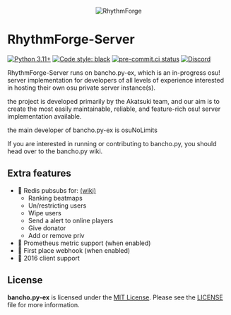 <p align="center">
<img src="https://github.com/RhythmForge/RhythmForge-Server/blob/c38d7501e04d1390f999d7f28d30256c4b518330/.github/images/RHYTHMFORGE_LOGO_FINAL_256x256.jpg" alt="RhythmForge"/>
</p>

# RhythmForge-Server

[![Python 3.11+](https://img.shields.io/badge/python-3.11+-blue.svg)](https://www.python.org/downloads/)
[![Code style: black](https://img.shields.io/badge/code%20style-black-000000.svg)](https://github.com/ambv/black)
[![pre-commit.ci status](https://results.pre-commit.ci/badge/github/osuAkatsuki/bancho.py/master.svg)](https://results.pre-commit.ci/latest/github/osuAkatsuki/bancho.py/master)
[![Discord](https://discordapp.com/api/guilds/748687781605408908/widget.png?style=shield)](https://discord.gg/ShEQgUx)

RhythmForge-Server runs on bancho.py-ex, which is an in-progress osu! server implementation for developers of all levels of experience interested in hosting their own osu private server instance(s).

the project is developed primarily by the Akatsuki team, and our aim is to create the most easily maintainable, reliable, and feature-rich osu! server implementation available.

the main developer of bancho.py-ex is osuNoLimits

If you are interested in running or contributing to bancho.py, you should head over to the bancho.py wiki.

## Extra features 
- 🧩 Redis pubsubs for: [(wiki)](https://github.com/osu-NoLimits/bancho.py-ex/wiki/Pubsubs) 
    - Ranking beatmaps
    - Un/restricting users
    - Wipe users
    - Send a alert to online players
    - Give donator
    - Add or remove priv
- 🧩 Prometheus metric support (when enabled)
- 🧩 First place webhook (when enabled)
- 🧩 2016 client support

## License

**bancho.py-ex** is licensed under the [MIT License](https://opensource.org/license/mit/). Please see the [LICENSE](https://github.com/osuAkatsuki/bancho.py/blob/master/LICENSE) file for more information.
